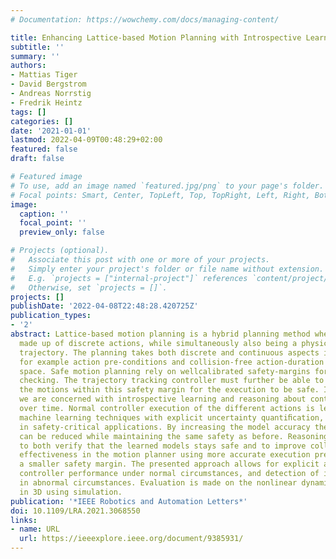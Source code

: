 ```yaml
---
# Documentation: https://wowchemy.com/docs/managing-content/

title: Enhancing Lattice-based Motion Planning with Introspective Learning and Reasoning
subtitle: ''
summary: ''
authors:
- Mattias Tiger
- David Bergstrom
- Andreas Norrstig
- Fredrik Heintz
tags: []
categories: []
date: '2021-01-01'
lastmod: 2022-04-09T00:48:29+02:00
featured: false
draft: false

# Featured image
# To use, add an image named `featured.jpg/png` to your page's folder.
# Focal points: Smart, Center, TopLeft, Top, TopRight, Left, Right, BottomLeft, Bottom, BottomRight.
image:
  caption: ''
  focal_point: ''
  preview_only: false

# Projects (optional).
#   Associate this post with one or more of your projects.
#   Simply enter your project's folder or file name without extension.
#   E.g. `projects = ["internal-project"]` references `content/project/deep-learning/index.md`.
#   Otherwise, set `projects = []`.
projects: []
publishDate: '2022-04-08T22:48:28.420725Z'
publication_types:
- '2'
abstract: Lattice-based motion planning is a hybrid planning method where a plan is
  made up of discrete actions, while simultaneously also being a physically feasible
  trajectory. The planning takes both discrete and continuous aspects into account,
  for example action pre-conditions and collision-free action-duration in the conﬁguration
  space. Safe motion planning rely on wellcalibrated safety-margins for collision
  checking. The trajectory tracking controller must further be able to reliably execute
  the motions within this safety margin for the execution to be safe. In this work
  we are concerned with introspective learning and reasoning about controller performance
  over time. Normal controller execution of the different actions is learned using
  machine learning techniques with explicit uncertainty quantiﬁcation, for safe usage
  in safety-critical applications. By increasing the model accuracy the safety margins
  can be reduced while maintaining the same safety as before. Reasoning takes place
  to both verify that the learned models stays safe and to improve collision checking
  effectiveness in the motion planner using more accurate execution predictions with
  a smaller safety margin. The presented approach allows for explicit awareness of
  controller performance under normal circumstances, and detection of incorrect performance
  in abnormal circumstances. Evaluation is made on the nonlinear dynamics of a quadcopter
  in 3D using simulation.
publication: '*IEEE Robotics and Automation Letters*'
doi: 10.1109/LRA.2021.3068550
links:
- name: URL
  url: https://ieeexplore.ieee.org/document/9385931/
---
```

